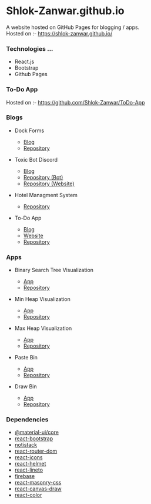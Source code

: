 # Shlok-Zanwar.github.io

A website hosted on GitHub Pages for blogging / apps. <br />
Hosted on :- https://shlok-zanwar.github.io/ <br />

### Technologies ...
  * React.js
  * Bootstrap
  * Github Pages <br />

### To-Do App
Hosted on :- https://github.com/Shlok-Zanwar/ToDo-App

### Blogs

  - Dock Forms
    - [Blog](https://shlok-zanwar.github.io/blogs/dock-forms)
    - [Repository](https://github.com/Shlok-Zanwar/Dock-Forms)
    
  - Toxic Bot Discord
    - [Blog](https://shlok-zanwar.github.io/blogs/toxicbot)
    - [Repository (Bot)](https://github.com/Shlok-Zanwar/Toxic-Bot)
    - [Repository (Website)](https://toxicbotdiscord.github.io/)
    
  - Hotel Managment System
    - [Repository](https://github.com/Shlok-Zanwar/Hotel-managment-Terminal)
    
  - To-Do App
    - [Blog](https://shlok-zanwar.github.io/blogs/todo-app)
    - [Website](https://github.com/Shlok-Zanwar/ToDo-App)
    - [Repository](https://github.com/Shlok-Zanwar/ToDo-App)

### Apps

  - Binary Search Tree Visualization
    - [App](https://shlok-zanwar.github.io/bst-visualization)
    - [Repository](https://github.com/Shlok-Zanwar/Binary-Tree-Visualization)
    
  - Min Heap Visualization
    - [App](https://shlok-zanwar.github.io/min-heap-visualization)
    - [Repository](https://github.com/Shlok-Zanwar/Heap-Visualization)

  - Max Heap Visualization
    - [App](https://shlok-zanwar.github.io/max-heap-visualization)
    - [Repository](https://github.com/Shlok-Zanwar/Heap-Visualization)

  - Paste Bin
    - [App](https://shlok-zanwar.github.io/pastebin)
    - [Repository](https://github.com/Shlok-Zanwar/Pastebin-React)
  
  - Draw Bin
    - [App](https://shlok-zanwar.github.io/canvas)
    - [Repository](https://github.com/Shlok-Zanwar/Pastebin-React)



### Dependencies
  - [@material-ui/core](https://www.npmjs.com/package/@material-ui/core)
  - [react-bootstrap](https://www.npmjs.com/package/react-bootstrap)
  - [notistack](https://www.npmjs.com/package/notistack)
  - [react-router-dom](https://www.npmjs.com/package/react-router-dom)
  - [react-icons](https://www.npmjs.com/package/react-icons)
  - [react-helmet](https://www.npmjs.com/package/react-helmet)
  - [react-lineto](https://www.npmjs.com/package/react-lineto)
  - [firebase](https://www.npmjs.com/package/firebase)
  - [react-masonry-css](https://www.npmjs.com/package/react-masonry-css)
  - [react-canvas-draw](https://www.npmjs.com/package/react-canvas-draw)
  - [react-color](https://www.npmjs.com/package/react-color)
